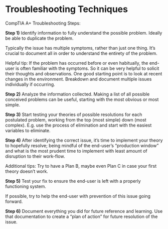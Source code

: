 # Troubleshooting Techniques

CompTIA A+ Troubleshooting Steps:

<b>Step 1)</b> Identify information to fully understand the possible problem. Ideally be able to duplicate the problem.

Typically the issue has multiple symptoms, rather than just one thing. It’s crucial to document all in order to understand the entirety of the problem.

Helpful tip: If the problem has occurred before or even habitually, the end-user is often familiar with the symptoms. So it can be very helpful to solicit their thoughts and observations. One good starting point is to look at recent changes in the environment. Breakdown and document multiple issues individually if occurring.

<b>Step 2)</b> Analyze the information collected. Making a list of all possible conceived problems can be useful, starting with the most obvious or most simple.

<b>Step 3)</b> Start testing your theories of possible resolutions for each postulated problem, working from the top (most simple) down (most complex). E.g. use the process of elimination and start with the easiest variables to eliminate.

<b>Step 4)</b> After identifying the correct issue, it’s time to implement your theory to hopefully resolve; being mindful of the end-user’s “production window” and what is the most prudent time to implement with least amount of disruption to their work-flow.

Additional tips:  Try to have a Plan B, maybe even Plan C in case your first theory doesn’t work.

<b>Step 5)</b> Test your fix to ensure the end-user is left with a properly functioning system.

If possible, try to help the end-user with prevention of this issue going forward.

<b>Step 6)</b> Document everything you did for future reference and learning. Use that documentation to create a “plan of action” for future resolution of the issue.
